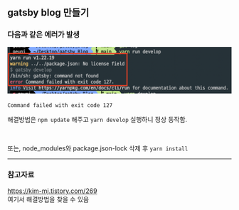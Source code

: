 ## gatsby blog 만들기

### 다음과 같은 에러가 발생

![문제상황이미지](/screen/127error.png)

`Command failed with exit code 127`

해결방법은 `npm update` 해주고 `yarn develop` 실행하니 정상 동작함.

<br>

또는, node_modules와 package.json-lock 삭제 후 `yarn install`

---

### 참고자료

https://kim-mj.tistory.com/269  
여기서 해결방법을 찾을 수 있음
